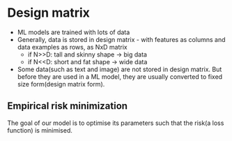 # Design matrix
- ML models are trained with lots of data
- Generally, data is stored in design matrix - with features as columns and data examples as rows, as NxD matrix
  - if N>>D: tall and skinny shape -> big data
  - if N<<D: short and fat shape -> wide data
- Some data(such as text and image) are not stored in design matrix. But before they are used in a ML model, they are usually converted to fixed size form(design matrix form).

## Empirical risk minimization
The goal of our model is to optimise its parameters such that the risk(a loss function) is minimised.